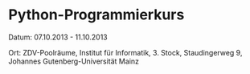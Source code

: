 Python-Programmierkurs
======================

Datum: 07.10.2013 - 11.10.2013

Ort: ZDV-Poolräume, Institut für Informatik, 3. Stock, Staudingerweg 9, Johannes Gutenberg-Universität Mainz
